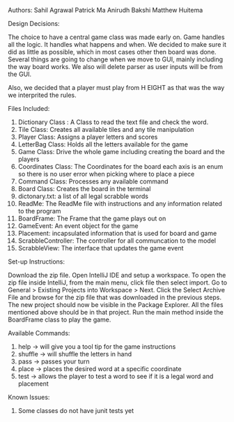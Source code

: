 Authors: 
Sahil Agrawal
Patrick Ma
Anirudh Bakshi 
Matthew Huitema


Design Decisions:

The choice to have a central game class was made early on. Game handles all the logic. It handles what happens and when. We decided to make sure it did as little as possible, which in most cases other then board was done. Several things are going to change when we move to GUI, mainly including the way board works. We also will delete parser as user inputs will be from the GUI.

Also, we decided that a player must play from H EIGHT as that was the way we interprited the rules.


Files Included:

1. Dictionary Class : A Class to read the text file and check the word.  
2. Tile Class: Creates all available tiles and any tile manipulation
3. Player Class: Assigns a player letters and scores
4. LetterBag Class: Holds all the letters available for the game
5. Game Class: Drive the whole game including creating the board and the players
6. Coordinates Class: The Coordinates for the board each axis is an enum so there is no user error when picking where to place a piece
7. Command Class: Processes any available command
8. Board Class: Creates the board in the terminal
9. dictonary.txt: a list of all legal scrabble words
10. ReadMe: The ReadMe file with instructions and any information related to the program 
11. BoardFrame: The Frame that the game plays out on 
12. GameEvent: An event object for the game
13. Placement: incapsulated information that is used for board and game
14. ScrabbleController: The controller for all communcation to the model 
15. ScrabbleView: The interface that updates the game event



Set-up Instructions:

Download the zip file. Open IntelliJ IDE and setup a workspace. To open the zip file inside IntelliJ,
from the main menu, click file then select import. Go to General > Existing Projects into Workspace > Next. 
Click the Select Archive File and browse for the zip file that was downloaded in the previous steps. 
The new project should now be visible in the Package Explorer. All the files mentioned above should be in that project. 
Run the main method inside the BoardFrame class to play the game.


Available Commands:
1. help -> will give you a tool tip for the game instructions
2. shuffle -> will shuffle the letters in hand 
3. pass -> passes your turn 
4. place -> places the desired word at a specific coordinate
5. test -> allows the player to test a word to see if it is a legal word and placement



Known Issues: 
1. Some classes do not have junit tests yet


